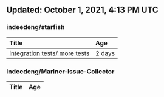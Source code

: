 ## Updated: October 1, 2021, 4:13 PM UTC


### indeedeng/starfish
|**Title**|**Age**|
|:----|:----|
|[integration tests/ more tests](https://github.com/indeedeng/starfish/issues/117)|2&nbsp;days|


### indeedeng/Mariner-Issue-Collector
|**Title**|**Age**|
|:----|:----|